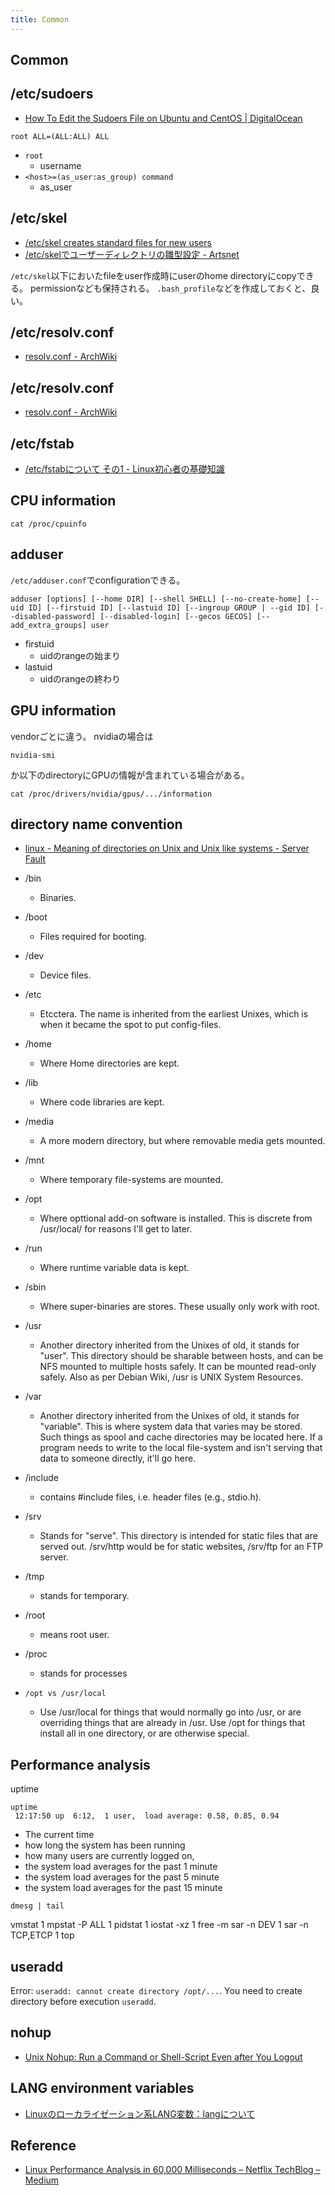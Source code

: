 ```yaml
---
title: Common
---
```


## Common

## /etc/sudoers
* [How To Edit the Sudoers File on Ubuntu and CentOS | DigitalOcean](https://www.digitalocean.com/community/tutorials/how-to-edit-the-sudoers-file-on-ubuntu-and-centos)

```
root ALL=(ALL:ALL) ALL
```

* `root`
    * username
* `<host>=(as_user:as_group) command`
    * as_user

## /etc/skel
* [/etc/skel creates standard files for new users](http://www.linfo.org/etc_skel.html)
* [/etc/skelでユーザーディレクトリの雛型設定 - Artsnet](https://artsnet.jp/archives/482/)

`/etc/skel`以下においたfileをuser作成時にuserのhome directoryにcopyできる。
permissionなども保持される。
`.bash_profile`などを作成しておくと、良い。

## /etc/resolv.conf
* [resolv.conf - ArchWiki](https://wiki.archlinux.org/index.php/resolv.conf)


## /etc/resolv.conf
* [resolv.conf - ArchWiki](https://wiki.archlinux.org/index.php/resolv.conf)


## /etc/fstab
* [/etc/fstabについて その1 - Linux初心者の基礎知識](http://www.linux-beginner.com/linux_kihon64.html)


## CPU information
```
cat /proc/cpuinfo
```

## adduser

`/etc/adduser.conf`でconfigurationできる。

```
adduser [options] [--home DIR] [--shell SHELL] [--no-create-home] [--uid ID] [--firstuid ID] [--lastuid ID] [--ingroup GROUP | --gid ID] [--disabled-password] [--disabled-login] [--gecos GECOS] [--add_extra_groups] user
```

* firstuid
    * uidのrangeの始まり
* lastuid
    * uidのrangeの終わり


## GPU information
vendorごとに違う。
nvidiaの場合は

```
nvidia-smi
```

か以下のdirectoryにGPUの情報が含まれている場合がある。

```
cat /proc/drivers/nvidia/gpus/.../information
```


## directory name convention
* [linux - Meaning of directories on Unix and Unix like systems - Server Fault](https://serverfault.com/questions/24523/meaning-of-directories-on-unix-and-unix-like-systems)

* /bin
    * Binaries.
* /boot
    * Files required for booting.
* /dev
    * Device files.
* /etc
    * Etcctera. The name is inherited from the earliest Unixes, which is when it became the spot to put config-files.
* /home
    * Where Home directories are kept.
* /lib
    * Where code libraries are kept.
* /media
    * A more modern directory, but where removable media gets mounted.
* /mnt
    * Where temporary file-systems are mounted.
* /opt
    * Where opttional add-on software is installed. This is discrete from /usr/local/ for reasons I'll get to later.
* /run 
    * Where runtime variable data is kept.
* /sbin
    * Where super-binaries are stores. These usually only work with root.
* /usr
    * Another directory inherited from the Unixes of old, it stands for "user". This directory should be sharable between hosts, and can be NFS mounted to multiple hosts safely. It can be mounted read-only safely. Also as per Debian Wiki, /usr is UNIX System Resources.
* /var
    * Another directory inherited from the Unixes of old, it stands for "variable". This is where system data that varies may be stored. Such things as spool and cache directories may be located here. If a program needs to write to the local file-system and isn't serving that data to someone directly, it'll go here.
* /include
    * contains #include files, i.e. header files (e.g., stdio.h).
* /srv
    * Stands for "serve". This directory is intended for static files that are served out. /srv/http would be for static websites, /srv/ftp for an FTP server.
* /tmp
    * stands for temporary.
* /root
    * means root user.
* /proc
    * stands for processes


* `/opt vs /usr/local`
    * Use /usr/local for things that would normally go into /usr, or are overriding things that are already in /usr. Use /opt for things that install all in one directory, or are otherwise special.

## Performance analysis

uptime

```
uptime
 12:17:50 up  6:12,  1 user,  load average: 0.58, 0.85, 0.94
```

* The current time
* how long the system has been running
* how many users are currently logged on,
* the system load averages for the past 1 minute
* the system load averages for the past 5 minute
* the system load averages for the past 15 minute

```
dmesg | tail
```
vmstat 1
mpstat -P ALL 1
pidstat 1
iostat -xz 1
free -m
sar -n DEV 1
sar -n TCP,ETCP 1
top

## useradd
Error: `useradd: cannot create directory /opt/...`.
You need to create directory before execution `useradd`.


## nohup
* [Unix Nohup: Run a Command or Shell-Script Even after You Logout](https://linux.101hacks.com/unix/nohup-command/)

## LANG environment variables
* [Linuxのローカライゼーション系LANG変数：langについて](https://eng-entrance.com/linux-localization-lang)

## Reference
* [Linux Performance Analysis in 60,000 Milliseconds – Netflix TechBlog – Medium](https://medium.com/netflix-techblog/linux-performance-analysis-in-60-000-milliseconds-accc10403c55)
